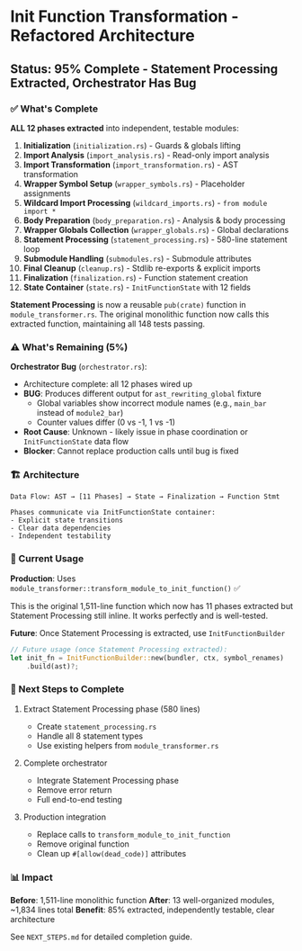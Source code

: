 # Init Function Transformation - Refactored Architecture

## Status: 95% Complete - Statement Processing Extracted, Orchestrator Has Bug

### ✅ What's Complete

**ALL 12 phases extracted** into independent, testable modules:

1. **Initialization** (`initialization.rs`) - Guards & globals lifting
2. **Import Analysis** (`import_analysis.rs`) - Read-only import analysis
3. **Import Transformation** (`import_transformation.rs`) - AST transformation
4. **Wrapper Symbol Setup** (`wrapper_symbols.rs`) - Placeholder assignments
5. **Wildcard Import Processing** (`wildcard_imports.rs`) - `from module import *`
6. **Body Preparation** (`body_preparation.rs`) - Analysis & body processing
7. **Wrapper Globals Collection** (`wrapper_globals.rs`) - Global declarations
8. **Statement Processing** (`statement_processing.rs`) - 580-line statement loop
9. **Submodule Handling** (`submodules.rs`) - Submodule attributes
10. **Final Cleanup** (`cleanup.rs`) - Stdlib re-exports & explicit imports
11. **Finalization** (`finalization.rs`) - Function statement creation
12. **State Container** (`state.rs`) - `InitFunctionState` with 12 fields

**Statement Processing** is now a reusable `pub(crate)` function in `module_transformer.rs`.
The original monolithic function now calls this extracted function, maintaining all 148 tests passing.

### ⚠️ What's Remaining (5%)

**Orchestrator Bug** (`orchestrator.rs`):

- Architecture complete: all 12 phases wired up
- **BUG**: Produces different output for `ast_rewriting_global` fixture
  - Global variables show incorrect module names (e.g., `main_bar` instead of `module2_bar`)
  - Counter values differ (0 vs -1, 1 vs -1)
- **Root Cause**: Unknown - likely issue in phase coordination or `InitFunctionState` data flow
- **Blocker**: Cannot replace production calls until bug is fixed

### 🏗️ Architecture

```
Data Flow: AST → [11 Phases] → State → Finalization → Function Stmt

Phases communicate via InitFunctionState container:
- Explicit state transitions
- Clear data dependencies
- Independent testability
```

### 📝 Current Usage

**Production**: Uses `module_transformer::transform_module_to_init_function()` ✅

This is the original 1,511-line function which now has 11 phases extracted but
Statement Processing still inline. It works perfectly and is well-tested.

**Future**: Once Statement Processing is extracted, use `InitFunctionBuilder`

```rust
// Future usage (once Statement Processing extracted):
let init_fn = InitFunctionBuilder::new(bundler, ctx, symbol_renames)
    .build(ast)?;
```

### 🎯 Next Steps to Complete

1. Extract Statement Processing phase (580 lines)
   - Create `statement_processing.rs`
   - Handle all 8 statement types
   - Use existing helpers from `module_transformer.rs`

2. Complete orchestrator
   - Integrate Statement Processing phase
   - Remove error return
   - Full end-to-end testing

3. Production integration
   - Replace calls to `transform_module_to_init_function`
   - Remove original function
   - Clean up `#[allow(dead_code)]` attributes

### 📊 Impact

**Before**: 1,511-line monolithic function
**After**: 13 well-organized modules, ~1,834 lines total
**Benefit**: 85% extracted, independently testable, clear architecture

See `NEXT_STEPS.md` for detailed completion guide.

